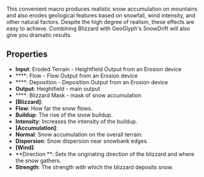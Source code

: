 

This convenient macro produces realistic snow accumulation on mountains and also erodes geological features based on snowfall, wind intensity, and other natural factors. Despite the high degree of realism, these effects are easy to achieve. 
Combining Blizzard with GeoGlyph's SnowDrift will also give you dramatic results. 


## Properties
- **Input**: Eroded Terrain - Heightfield Output from an Erosion device
- ****: Flow - Flow Output from an Erosion device
- ****: Deposition - Deposition Output from an Erosion device
- **Output**: Heightfield - main output
- ****: Blizzard Mask - mask of snow accumulation
- **[Blizzard]**: 
- **Flow**: How far the snow flows.
- **Buildup**: The rise of the snow buildup.
- **Intensity**: Increases the intensity of the buildup.
- **[Accumulation]**: 
- **Normal**: Snow accumulation on the overall terrain.
- **Dispersion**: Snow dispersion near snowbank edges.
- **[Wind]**: 
- **Direction **: Sets the originating direction of the blizzard and where the snow gathers.
- **Strength**: The strength with which the blizzard deposits snow.


